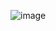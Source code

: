 
![image](https://github.com/Fremiud/Proyect2-AI/assets/68261200/0a68db55-5a36-41f4-8c07-36b4d8f7e89b)
